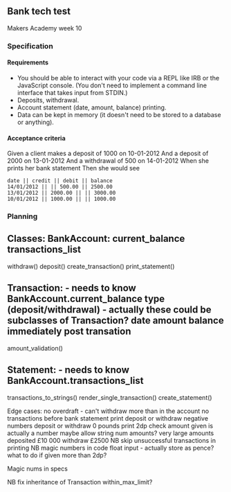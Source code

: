 ## Bank tech test

Makers Academy week 10

### Specification
#### Requirements

* You should be able to interact with your code via a REPL like IRB or the JavaScript console. (You don't need to implement a command line interface that takes input from STDIN.)
* Deposits, withdrawal.
* Account statement (date, amount, balance) printing.
* Data can be kept in memory (it doesn't need to be stored to a database or anything).

#### Acceptance criteria

Given a client makes a deposit of 1000 on 10-01-2012
And a deposit of 2000 on 13-01-2012
And a withdrawal of 500 on 14-01-2012
When she prints her bank statement
Then she would see

```
date || credit || debit || balance
14/01/2012 || || 500.00 || 2500.00
13/01/2012 || 2000.00 || || 3000.00
10/01/2012 || 1000.00 || || 1000.00
```
  
### Planning

Classes:
BankAccount:
current_balance
transactions_list
--
withdraw()
deposit()
create_transaction()
print_statement()

Transaction: - needs to know BankAccount.current_balance
type (deposit/withdrawal) - actually these could be subclasses of Transaction? 
date
amount
balance immediately post transation
--
amount_validation()


Statement: - needs to know BankAccount.transactions_list
--
transactions_to_strings()
render_single_transaction()
create_statement()



Edge cases:
no overdraft - can't withdraw more than in the account
no transactions before bank statement print
deposit or withdraw negative numbers
deposit or withdraw 0 pounds
print 2dp
check amount given is actually a number
maybe allow string num amounts?
very large amounts deposited £10 000 withdraw £2500
NB skip unsuccessful transactions in printing
NB magic numbers in code
float input - actually store as pence? what to do if given more than 2dp?

Magic nums in specs

NB fix inheritance of Transaction within_max_limit?

